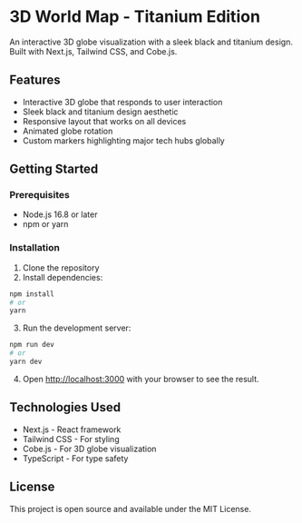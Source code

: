 # 3D World Map - Titanium Edition

An interactive 3D globe visualization with a sleek black and titanium design. Built with Next.js, Tailwind CSS, and Cobe.js.

## Features

- Interactive 3D globe that responds to user interaction
- Sleek black and titanium design aesthetic
- Responsive layout that works on all devices
- Animated globe rotation
- Custom markers highlighting major tech hubs globally

## Getting Started

### Prerequisites

- Node.js 16.8 or later
- npm or yarn

### Installation

1. Clone the repository
2. Install dependencies:

```bash
npm install
# or
yarn
```

3. Run the development server:

```bash
npm run dev
# or
yarn dev
```

4. Open [http://localhost:3000](http://localhost:3000) with your browser to see the result.

## Technologies Used

- Next.js - React framework
- Tailwind CSS - For styling
- Cobe.js - For 3D globe visualization
- TypeScript - For type safety

## License

This project is open source and available under the MIT License. 